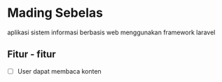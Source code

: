 # Mading Sebelas
aplikasi sistem informasi berbasis web menggunakan framework laravel

## Fitur - fitur
- [ ] User dapat membaca konten
